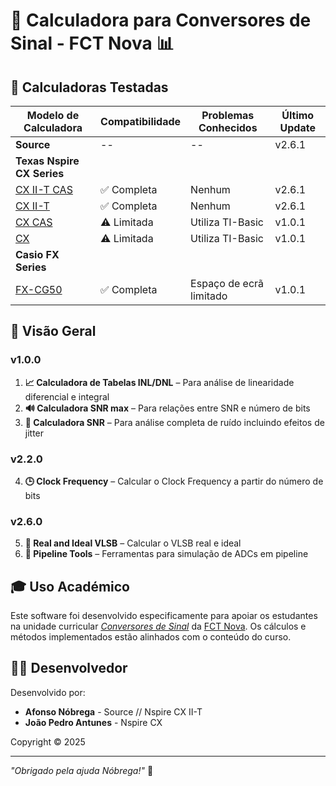 # 🧮 Calculadora para Conversores de Sinal - FCT Nova 📊

## 🔄 Calculadoras Testadas

| Modelo de Calculadora | Compatibilidade | Problemas Conhecidos       | Último Update |
|------------------------|-----------------|-----------------------------|----------------|
| **Source** | -- | -- | v2.6.1 |
| **Texas Nspire CX Series** ||||
| [CX II-T CAS](https://github.com/nobrega8/Conversores_Sinal_Scripts/blob/main/calculadoras/texas/tinspirecxiit.py) | ✅ Completa | Nenhum                  | v2.6.1     |
| [CX II-T](https://github.com/nobrega8/Conversores_Sinal_Scripts/blob/main/calculadoras/texas/tinspirecxiit.py)     | ✅ Completa | Nenhum                  | v2.6.1     |
| [CX CAS](https://github.com/nobrega8/Conversores_Sinal_Scripts/tree/main/calculadoras/texas/tinspirecx)      | ⚠️ Limitada | Utiliza TI-Basic        | v1.0.1     |
| [CX](https://github.com/nobrega8/Conversores_Sinal_Scripts/tree/main/calculadoras/texas/tinspirecx)      | ⚠️ Limitada | Utiliza TI-Basic        | v1.0.1     |
| **Casio FX Series** ||||
| [FX-CG50](https://github.com/nobrega8/Conversores_Sinal_Scripts/blob/main/calculadoras/casio/casiofxcg50.py)       | ✅ Completa | Espaço de ecrã limitado | v1.0.1    |

## 📝 Visão Geral

### v1.0.0

1. **📈 Calculadora de Tabelas INL/DNL** – Para análise de linearidade diferencial e integral  
2. **🔊 Calculadora SNR max** – Para relações entre SNR e número de bits  
3. **📲 Calculadora SNR** – Para análise completa de ruído incluindo efeitos de jitter  

### v2.2.0

4. **🕒 Clock Frequency** – Calcular o Clock Frequency a partir do número de bits  

### v2.6.0

5. **🔧 Real and Ideal VLSB** – Calcular o VLSB real e ideal  
6. **🧪 Pipeline Tools** – Ferramentas para simulação de ADCs em pipeline  

## 🎓 Uso Académico

Este software foi desenvolvido especificamente para apoiar os estudantes na unidade curricular *[Conversores de Sinal](https://guia.unl.pt/pt/2024/fct/program/1068/course/12708)* da [FCT Nova](https://www.fct.unl.pt/). Os cálculos e métodos implementados estão alinhados com o conteúdo do curso.

## 👨‍💻 Desenvolvedor

Desenvolvido por:

- **Afonso Nóbrega** - Source // Nspire CX II-T
- **João Pedro Antunes** - Nspire CX
  
Copyright © 2025

---

*"Obrigado pela ajuda Nóbrega!"* 🙏
